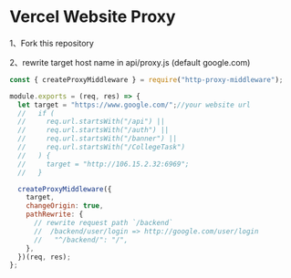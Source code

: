 # Vercel Website Proxy

1、Fork this repository  

2、rewrite target host name in api/proxy.js (default google.com)

```js
const { createProxyMiddleware } = require("http-proxy-middleware");

module.exports = (req, res) => {
  let target = "https://www.google.com/";//your website url
  //   if (
  //     req.url.startsWith("/api") ||
  //     req.url.startsWith("/auth") ||
  //     req.url.startsWith("/banner") ||
  //     req.url.startsWith("/CollegeTask")
  //   ) {
  //     target = "http://106.15.2.32:6969";
  //   }

  createProxyMiddleware({
    target,
    changeOrigin: true,
    pathRewrite: {
      // rewrite request path `/backend`
      //  /backend/user/login => http://google.com/user/login
      //   "^/backend/": "/",
    },
  })(req, res);
};

```